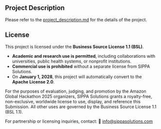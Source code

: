 ## Project Description
Please refer to the  [project_description.md](./project_description.md) for the details of the project.

## License
This project is licensed under the **Business Source License 1.1 (BSL)**.

- **Academic and research use is permitted**, including collaborations with
  universities, public health systems, or nonprofit institutions.
- **Commercial use is prohibited** without a separate license from SIPPA Solutions.
- On **January 1, 2028**, this project will automatically convert to the
  **Apache License 2.0**.

For the purposes of evaluation, judging, and promotion by the Amazon Global Hackathon 2025 organizers,
SIPPA Solutions grants a royalty-free, non-exclusive, worldwide license to use, display, and reference
this Submission. All other uses are governed by the Business Source License 1.1 (BSL 1.1).

For partnership or licensing inquiries, contact:
📧 [info@sippasolutions.com](mailto:info@sippasolutions.com)
